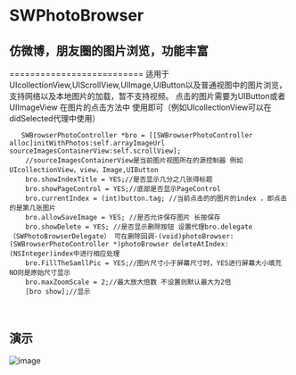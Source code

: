 # SWPhotoBrowser
## 仿微博，朋友圈的图片浏览，功能丰富
==========================
适用于UIcollectionView,UIScrollView,UIImage,UIButton以及普通视图中的图片浏览，支持网络以及本地图片的加载，暂不支持视频。
点击的图片需要为UIButton或者UIImageView
在图片的点击方法中 使用即可（例如UIcollectionView可以在didSelected代理中使用）

       SWBrowserPhotoController *bro = [[SWBrowserPhotoController alloc]initWithPhotos:self.arrayImageUrl  sourceImagesContainerView:self.scrollView];
        //sourceImagesContainerView是当前图片视图所在的源控制器 例如UIcollectionView，view，Image,UIButton
        bro.showIndexTitle = YES;//是否显示几分之几张得标题
        bro.showPageControl = YES;//底部是否显示PageControl
        bro.currentIndex = (int)button.tag; //当前点击的的图片的index ，即点击的是第几张图片 
        bro.allowSaveImage = YES; //是否允许保存图片 长按保存
        bro.showDelete = YES; //是否显示删除按钮 设置代理bro.delegate（SWPhotoBrowserDelegate） 可在删除回调-(void)photoBrowser:        (SWBrowserPhotoController *)photoBrowser deleteAtIndex:(NSInteger)index中进行相应处理
        bro.FillTheSamllPic = YES;//图片尺寸小于屏幕尺寸时，YES进行屏幕大小填充 NO则是原始尺寸显示
        bro.maxZoomScale = 2;//最大放大倍数 不设置则默认最大为2倍
        [bro show];//显示
    
## 演示
 ![image](https://github.com/ButBueatiful/dotvim/raw/master/screenshots/vim-screenshot.jpg)
